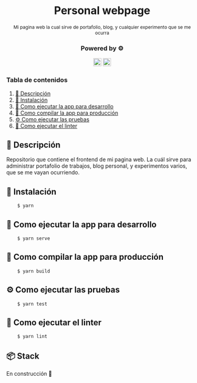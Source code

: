 <div align="center">
    <h1>Personal webpage</h1>
    <p style="font-size:12px">Mi pagina web la cual sirve de portafolio, blog, y cualquier experimento que se me ocurra</p>
    <h3>Powered by ⚙️</h3>
    <p>
        <img height="21px" src="https://vuejs.org/images/logo.png" alt="Vuejs logo" />
        <img height="21px" src="https://tailwindcss.com/_next/static/media/tailwindcss-mark.cb8046c163f77190406dfbf4dec89848.svg" alt="Tailwindcss logo" />
    </p>
</div>


### Tabla de contenidos
1. [📝 Descripción](#descripcion)
2. [🔨 Instalación](#instalacion)
3. [📇 Como ejecutar la app para desarrollo](#como-ejecutar-la-app-para-desarrollo)
4. [🚀 Como compilar la app para producción](#como-compilar-la-app-para-produccion)
5. [⚙️ Como ejecutar las pruebas](#como-ejecutar-las-pruebas)
6. [🎨 Como ejecutar el linter](#como-ejecutar-el-linter)


## 📝 Descripción

Repositorio que contiene el frontend de mi pagina web. La cuál sirve para administrar portafolio de trabajos, blog personal, y experimentos varios, que se me vayan ocurriendo.

## 🔨 Instalación

```
    $ yarn
```

## 📇 Como ejecutar la app para desarrollo

```
    $ yarn serve
```

## 🚀 Como compilar la app para producción

```
    $ yarn build
```

## ⚙️ Como ejecutar las pruebas

```
    $ yarn test
```

## 🎨 Como ejecutar el linter

```
    $ yarn lint
```

## 📦 Stack

En construcción 🚧